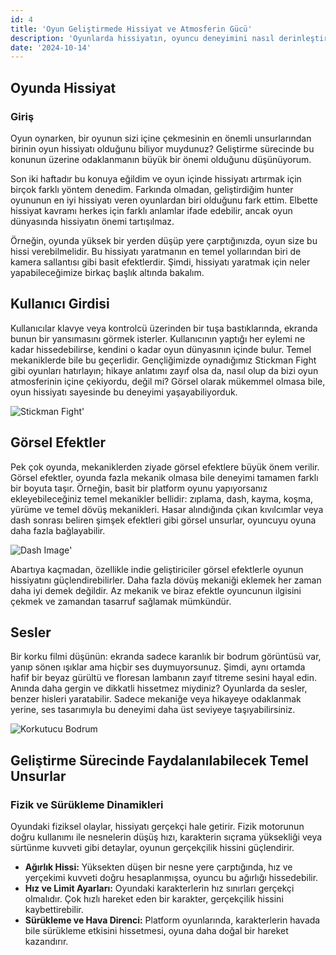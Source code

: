 ```yaml
---
id: 4
title: 'Oyun Geliştirmede Hissiyat ve Atmosferin Gücü'
description: 'Oyunlarda hissiyatın, oyuncu deneyimini nasıl derinleştirdiğini ve atmosferin etkisini keşfedin. Bu yazıda, oyun geliştiricilerinin hissiyatı artırmak için kullanabilecekleri temel unsurları ve teknikleri ele alıyoruz.'
date: '2024-10-14'
---
```

## Oyunda Hissiyat

### Giriş
Oyun oynarken, bir oyunun sizi içine çekmesinin en önemli unsurlarından birinin oyun hissiyatı olduğunu biliyor muydunuz? Geliştirme sürecinde bu konunun üzerine odaklanmanın büyük bir önemi olduğunu düşünüyorum.

Son iki haftadır bu konuya eğildim ve oyun içinde hissiyatı artırmak için birçok farklı yöntem denedim. Farkında olmadan, geliştirdiğim hunter oyununun en iyi hissiyatı veren oyunlardan biri olduğunu fark ettim. Elbette hissiyat kavramı herkes için farklı anlamlar ifade edebilir, ancak oyun dünyasında hissiyatın önemi tartışılmaz.

Örneğin, oyunda yüksek bir yerden düşüp yere çarptığınızda, oyun size bu hissi verebilmelidir. Bu hissiyatı yaratmanın en temel yollarından biri de kamera sallantısı gibi basit efektlerdir. Şimdi, hissiyatı yaratmak için neler yapabileceğimize birkaç başlık altında bakalım.

## Kullanıcı Girdisi

Kullanıcılar klavye veya kontrolcü üzerinden bir tuşa bastıklarında, ekranda bunun bir yansımasını görmek isterler. Kullanıcının yaptığı her eylemi ne kadar hissedebilirse, kendini o kadar oyun dünyasının içinde bulur. Temel mekaniklerde bile bu geçerlidir. Gençliğimizde oynadığımız Stickman Fight gibi oyunları hatırlayın; hikaye anlatımı zayıf olsa da, nasıl olup da bizi oyun atmosferinin içine çekiyordu, değil mi? Görsel olarak mükemmel olmasa bile, oyun hissiyatı sayesinde bu deneyimi yaşayabiliyorduk.

![Stickman Fight](https://images-wixmp-ed30a86b8c4ca887773594c2.wixmp.com/f/d441df17-c21b-435a-ac57-85d137e5945f/dcov47q-2ddb913b-f734-400f-b2b5-31049f81dbc3.jpg?token=eyJ0eXAiOiJKV1QiLCJhbGciOiJIUzI1NiJ9.eyJzdWIiOiJ1cm46YXBwOjdlMGQxODg5ODIyNjQzNzNhNWYwZDQxNWVhMGQyNmUwIiwiaXNzIjoidXJuOmFwcDo3ZTBkMTg4OTgyMjY0MzczYTVmMGQ0MTVlYTBkMjZlMCIsIm9iaiI6W1t7InBhdGgiOiJcL2ZcL2Q0NDFkZjE3LWMyMWItNDM1YS1hYzU3LTg1ZDEzN2U1OTQ1ZlwvZGNvdjQ3cS0yZGRiOTEzYi1mNzM0LTQwMGYtYjJiNS0zMTA0OWY4MWRiYzMuanBnIn1dXSwiYXVkIjpbInVybjpzZXJ2aWNlOmZpbGUuZG93bmxvYWQiXX0.wzREI011wer2QyMIuXfT-R-x-hbAsDX7gvyO4rkjmI4)'

## Görsel Efektler

Pek çok oyunda, mekaniklerden ziyade görsel efektlere büyük önem verilir. Görsel efektler, oyunda fazla mekanik olmasa bile deneyimi tamamen farklı bir boyuta taşır. Örneğin, basit bir platform oyunu yapıyorsanız ekleyebileceğiniz temel mekanikler bellidir: zıplama, dash, kayma, koşma, yürüme ve temel dövüş mekanikleri. Hasar alındığında çıkan kıvılcımlar veya dash sonrası beliren şimşek efektleri gibi görsel unsurlar, oyuncuyu oyuna daha fazla bağlayabilir.

![Dash Image](https://images-wixmp-ed30a86b8c4ca887773594c2.wixmp.com/f/06801ef3-d3c5-435f-85c5-2943bb09f1d5/defpx9f-79698221-9012-45bf-8d62-d2f38deeced6.png?token=eyJ0eXAiOiJKV1QiLCJhbGciOiJIUzI1NiJ9.eyJzdWIiOiJ1cm46YXBwOjdlMGQxODg5ODIyNjQzNzNhNWYwZDQxNWVhMGQyNmUwIiwiaXNzIjoidXJuOmFwcDo3ZTBkMTg4OTgyMjY0MzczYTVmMGQ0MTVlYTBkMjZlMCIsIm9iaiI6W1t7InBhdGgiOiJcL2ZcLzA2ODAxZWYzLWQzYzUtNDM1Zi04NWM1LTI5NDNiYjA5ZjFkNVwvZGVmcHg5Zi03OTY5ODIyMS05MDEyLTQ1YmYtOGQ2Mi1kMmYzOGRlZWNlZDYucG5nIn1dXSwiYXVkIjpbInVybjpzZXJ2aWNlOmZpbGUuZG93bmxvYWQiXX0.9-6LWHlQmRZr3_Y4QZ5Cx2skjXFI-kHfaNfHpaeDYrg)'

Abartıya kaçmadan, özellikle indie geliştiriciler görsel efektlerle oyunun hissiyatını güçlendirebilirler. Daha fazla dövüş mekaniği eklemek her zaman daha iyi demek değildir. Az mekanik ve biraz efektle oyuncunun ilgisini çekmek ve zamandan tasarruf sağlamak mümkündür.

## Sesler

Bir korku filmi düşünün: ekranda sadece karanlık bir bodrum görüntüsü var, yanıp sönen ışıklar ama hiçbir ses duymuyorsunuz. Şimdi, aynı ortamda hafif bir beyaz gürültü ve floresan lambanın zayıf titreme sesini hayal edin. Anında daha gergin ve dikkatli hissetmez miydiniz? Oyunlarda da sesler, benzer hisleri yaratabilir. Sadece mekaniğe veya hikayeye odaklanmak yerine, ses tasarımıyla bu deneyimi daha üst seviyeye taşıyabilirsiniz.

![Korkutucu Bodrum](https://pixnio.com/free-images/2020/07/28/2020-07-28-10-33-19-576x384.jpg)

## Geliştirme Sürecinde Faydalanılabilecek Temel Unsurlar

### Fizik ve Sürükleme Dinamikleri
Oyundaki fiziksel olaylar, hissiyatı gerçekçi hale getirir. Fizik motorunun doğru kullanımı ile nesnelerin düşüş hızı, karakterin sıçrama yüksekliği veya sürtünme kuvveti gibi detaylar, oyunun gerçekçilik hissini güçlendirir.

- **Ağırlık Hissi:** Yüksekten düşen bir nesne yere çarptığında, hız ve yerçekimi kuvveti doğru hesaplanmışsa, oyuncu bu ağırlığı hissedebilir.
- **Hız ve Limit Ayarları:** Oyundaki karakterlerin hız sınırları gerçekçi olmalıdır. Çok hızlı hareket eden bir karakter, gerçekçilik hissini kaybettirebilir.
- **Sürükleme ve Hava Direnci:** Platform oyunlarında, karakterlerin havada bile sürükleme etkisini hissetmesi, oyuna daha doğal bir hareket kazandırır.

